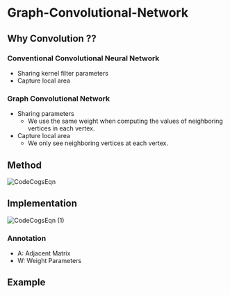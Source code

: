 # Graph-Convolutional-Network

## Why Convolution ??
### Conventional Convolutional Neural Network
  - Sharing kernel filter parameters
  - Capture local area
  
### Graph Convolutional Network
  - Sharing parameters
    - We use the same weight when computing the values of neighboring vertices in each vertex.
  - Capture local area
    - We only see neighboring vertices at each vertex.

## Method
![CodeCogsEqn](https://user-images.githubusercontent.com/22078438/60566235-3c641c00-9da1-11e9-9cc5-621da6ec0a1d.gif)

## Implementation
![CodeCogsEqn (1)](https://user-images.githubusercontent.com/22078438/60566251-49810b00-9da1-11e9-8c16-89eafba4b4dd.gif)
### Annotation
  - A: Adjacent Matrix
  - W: Weight Parameters
  
## Example
